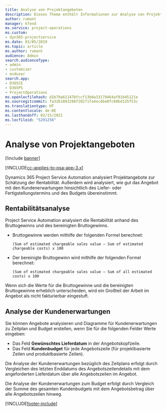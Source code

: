 ```yaml
---
title: Analyse von Projektangeboten
description: Dieses Thema enthält Informationen zur Analyse von Projektangeboten.
author: rumant
manager: kfend
ms.service: project-operations
ms.custom:
- dyn365-projectservice
ms.date: 03/05/2019
ms.topic: article
ms.author: rumant
audience: Admin
search.audienceType:
- admin
- customizer
- enduser
search.app:
- D365CE
- D365PS
- ProjectOperations
ms.openlocfilehash: d1b79a61147bfccf13b0a33179464af91b45121e
ms.sourcegitcommit: fa32b1893286f20271fa4ec4be8fc68bd135f53c
ms.translationtype: HT
ms.contentlocale: de-DE
ms.lasthandoff: 02/15/2021
ms.locfileid: "5291258"
---
```

# <a name="analysis-of-project-quotes"></a>Analyse von Projektangeboten

[!include [banner](../includes/psa-now-project-operations.md)]

[!INCLUDE[cc-applies-to-psa-app-3.x](../includes/cc-applies-to-psa-app-3x.md)]

Dynamics 365 Project Service Automation analysiert Projektangebote zur Schätzung der Rentabilität. Außerdem wird analysiert, wie gut das Angebot mit den Kundenerwartungen hinsichtlich des Liefer- oder Fertigstellungstermins und des Budgets übereinstimmt.

## <a name="profitability-analysis"></a>Rentabilitätsanalyse

Project Service Automation analysiert die Rentabilität anhand des Bruttogewinns und des bereinigten Bruttogewinns.

- Bruttogewinne werden mithilfe der folgenden Formel berechnet:

  `
    (Sum of estimated chargeable sales value – Sum of estimated chargeable costs) x 100
  `
- Der bereinigte Bruttogewinn wird mithilfe der folgenden Formel berechnet:

  `
    (Sum of estimated chargeable sales value – Sum of all estimated costs) x 100
  `

Wenn sich die Werte für die Bruttogewinne und die bereinigten Bruttogewinne erheblich unterscheiden, wird ein Großteil der Arbeit im Angebot als nicht fakturierbar eingestuft.

## <a name="analysis-of-customer-expectations"></a>Analyse der Kundenerwartungen

Sie können Angebote analysieren und Diagramme für Kundenerwartungen zu Zeitplan und Budget erstellen, wenn Sie für die folgenden Felder Werte eingeben:

- Das Feld **Gewünschtes Lieferdatum** in der Angebotskopfzeile.
- Das Feld **Kundenbudget** für jede Angebotszeile (für projektbasierte Zeilen und produktbasierte Zeilen).

Die Analyse der Kundenerwartungen bezüglich des Zeitplans erfolgt durch Vergleichen des letzten Enddatums des Angebotszeilendetails mit dem angeforderten Lieferdatum über alle Angebotszeilen im Angebot.

Die Analyse der Kundenerwartungen zum Budget erfolgt durch Vergleich der Summe des gesamten Kundenbudgets mit dem Angebotsbetrag über alle Angebotszeilen hinweg.


[!INCLUDE[footer-include](../includes/footer-banner.md)]